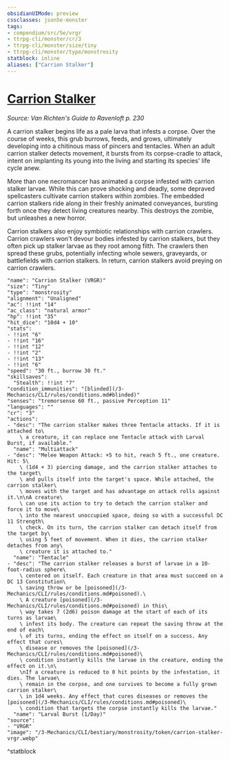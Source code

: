 ```yaml
---
obsidianUIMode: preview
cssclasses: json5e-monster
tags:
- compendium/src/5e/vrgr
- ttrpg-cli/monster/cr/3
- ttrpg-cli/monster/size/tiny
- ttrpg-cli/monster/type/monstrosity
statblock: inline
aliases: ["Carrion Stalker"]
---
```

# [Carrion Stalker](3-Mechanics\CLI\bestiary\monstrosity/carrion-stalker-vrgr.md)
*Source: Van Richten's Guide to Ravenloft p. 230*  

A carrion stalker begins life as a pale larva that infests a corpse. Over the course of weeks, this grub burrows, feeds, and grows, ultimately developing into a chitinous mass of pincers and tentacles. When an adult carrion stalker detects movement, it bursts from its corpse-cradle to attack, intent on implanting its young into the living and starting its species' life cycle anew.

More than one necromancer has animated a corpse infested with carrion stalker larvae. While this can prove shocking and deadly, some depraved spellcasters cultivate carrion stalkers within zombies. The embedded carrion stalkers ride along in their freshly animated conveyances, bursting forth once they detect living creatures nearby. This destroys the zombie, but unleashes a new horror.

Carrion stalkers also enjoy symbiotic relationships with carrion crawlers. Carrion crawlers won't devour bodies infested by carrion stalkers, but they often pick up stalker larvae as they root among filth. The crawlers then spread these grubs, potentially infecting whole sewers, graveyards, or battlefields with carrion stalkers. In return, carrion stalkers avoid preying on carrion crawlers.

```statblock
"name": "Carrion Stalker (VRGR)"
"size": "Tiny"
"type": "monstrosity"
"alignment": "Unaligned"
"ac": !!int "14"
"ac_class": "natural armor"
"hp": !!int "35"
"hit_dice": "10d4 + 10"
"stats":
- !!int "6"
- !!int "16"
- !!int "12"
- !!int "2"
- !!int "13"
- !!int "6"
"speed": "30 ft., burrow 30 ft."
"skillsaves":
  "Stealth": !!int "7"
"condition_immunities": "[blinded](/3-Mechanics/CLI/rules/conditions.md#blinded)"
"senses": "tremorsense 60 ft., passive Perception 11"
"languages": ""
"cr": "3"
"actions":
- "desc": "The carrion stalker makes three Tentacle attacks. If it is attached to\
    \ a creature, it can replace one Tentacle attack with Larval Burst, if available."
  "name": "Multiattack"
- "desc": "Melee Weapon Attack: +5 to hit, reach 5 ft., one creature. Hit: 5\
    \ (1d4 + 3) piercing damage, and the carrion stalker attaches to the target\
    \ and pulls itself into the target's space. While attached, the carrion stalker\
    \ moves with the target and has advantage on attack rolls against it.\n\nA creature\
    \ can use its action to try to detach the carrion stalker and force it to move\
    \ into the nearest unoccupied space, doing so with a successful DC 11 Strength\
    \ check. On its turn, the carrion stalker can detach itself from the target by\
    \ using 5 feet of movement. When it dies, the carrion stalker detaches from any\
    \ creature it is attached to."
  "name": "Tentacle"
- "desc": "The carrion stalker releases a burst of larvae in a 10-foot-radius sphere\
    \ centered on itself. Each creature in that area must succeed on a DC 13 Constitution\
    \ saving throw or be [poisoned](/3-Mechanics/CLI/rules/conditions.md#poisoned).\
    \ A creature [poisoned](/3-Mechanics/CLI/rules/conditions.md#poisoned) in this\
    \ way takes 7 (2d6) poison damage at the start of each of its turns as larvae\
    \ infest its body. The creature can repeat the saving throw at the end of each\
    \ of its turns, ending the effect on itself on a success. Any effect that cures\
    \ disease or removes the [poisoned](/3-Mechanics/CLI/rules/conditions.md#poisoned)\
    \ condition instantly kills the larvae in the creature, ending the effect on it.\n\
    \nIf a creature is reduced to 0 hit points by the infestation, it dies. The larvae\
    \ remain in the corpse, and one survives to become a fully grown carrion stalker\
    \ in 1d4 weeks. Any effect that cures diseases or removes the [poisoned](/3-Mechanics/CLI/rules/conditions.md#poisoned)\
    \ condition that targets the corpse instantly kills the larvae."
  "name": "Larval Burst (1/Day)"
"source":
- "VRGR"
"image": "/3-Mechanics/CLI/bestiary/monstrosity/token/carrion-stalker-vrgr.webp"
```
^statblock
